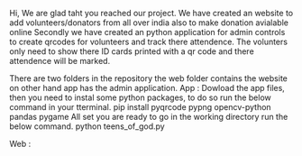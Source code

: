 Hi,
  We are glad taht you reached our project. We have created an website to add volunteers/donators from all over india also to make donation avialable online
  Secondly we have created an python application for admin controls to create qrcodes for volunteers and track there attendence. The volunters only need to show there 
  ID cards printed with a qr code and there attendence will be marked.
  
 There are two folders in the repository the web folder contains the website on other hand app has the admin application.
  App :
      Dowload the app files, then you need to instal some python packages, to do so run the below command in your tterminal.
          pip install pyqrcode pypng opencv-python pandas pygame
      All set you are ready to go in the working directory run the below command.
          python teens_of_god.py
          
  Web : 
